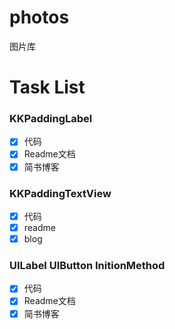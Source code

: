 # photos
图片库

# Task List

### KKPaddingLabel 
* [x] 代码
* [x] Readme文档
* [x] 简书博客

### KKPaddingTextView
* [x] 代码
* [x] readme
* [x] blog
### UILabel UIButton InitionMethod
* [x] 代码
* [x] Readme文档
* [x] 简书博客
